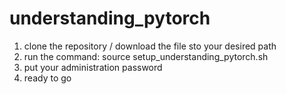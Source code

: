 # understanding_pytorch

1. clone the repository / download  the file sto your desired path
2. run the command:
                    source setup_understanding_pytorch.sh
3. put your administration password
4. ready to go
